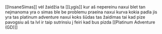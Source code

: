 [[InsaneSimas]] vėl žaidžia ta [[Lygis]] kur aš nepereinu naxui blet tan neįmanoma yra o simas ble be problemu praeina naxui kurva kokia padla jis yra tas platinum adventure naxui koks šūdas tas žaidimas tai kad pize pavogsiu aš ta lvl ir taip sutrinsiu į feiri kad bus pizda [[Platinum Adventure (GD)]]
